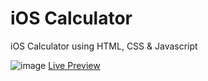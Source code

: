 # iOS Calculator
iOS Calculator using HTML, CSS & Javascript

![image](https://user-images.githubusercontent.com/42591225/220434081-930cb8bd-9706-4442-b7f8-7b3fef663cf1.png)
[Live Preview](https://gabriellprado.github.io/iOS-Calculator/)
